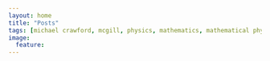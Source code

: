 ```yaml
---
layout: home
title: "Posts"
tags: [michael crawford, mcgill, physics, mathematics, mathematical physics, mcgill]
image: 
  feature:
---
```

